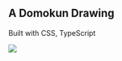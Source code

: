 ## A Domokun Drawing
Built with CSS, TypeScript

![](https://github.com/anthelia/domokun/blob/public/demo.gif)

